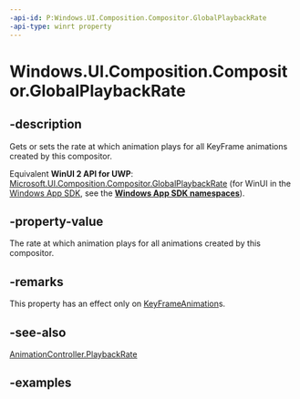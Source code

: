 ```yaml
---
-api-id: P:Windows.UI.Composition.Compositor.GlobalPlaybackRate
-api-type: winrt property
---
```


<!-- Property syntax.
public float GlobalPlaybackRate { get;  set; }
-->

# Windows.UI.Composition.Compositor.GlobalPlaybackRate

## -description

Gets or sets the rate at which animation plays for all KeyFrame animations created by this compositor.

Equivalent **WinUI 2 API for UWP**: [Microsoft.UI.Composition.Compositor.GlobalPlaybackRate](/windows/winui/api/microsoft.ui.composition.compositor.globalplaybackrate) (for WinUI in the [Windows App SDK](/windows/apps/windows-app-sdk/), see the **[Windows App SDK namespaces](/windows/windows-app-sdk/api/winrt/)**).

## -property-value

The rate at which animation plays for all animations created by this compositor.

## -remarks

This property has an effect only on [KeyFrameAnimation](keyframeanimation.md)s.

## -see-also

[AnimationController.PlaybackRate](animationcontroller_playbackrate.md)

## -examples

